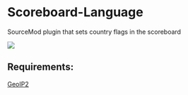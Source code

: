 # Scoreboard-Language
SourceMod plugin that sets country flags in the scoreboard

<img src="//raw.githubusercontent.com/wend4r/Scoreboard-Language/master/.github/preview.png"></img>

Requirements:
------------
<a href="//github.com/Accelerator74/GeoIP2/releases">GeoIP2</a>

